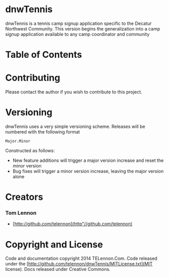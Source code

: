 # dnwTennis
dnwTennis is a tennis camp signup application specific to the Decatur Northwest Community.
This version begins the generalization into a camp signup application available to any 
camp coordinator and community

# Table of Contents

# Contributing
Please contact the author if you wish to contribute to this project.

# Versioning
dnwTennis uses a very simple versioning scheme.
Releases will be numbered with the following format

`Major.Minor`

Constructed as follows:
* New feature additions will trigger a major version increase and reset the minor version
* Bug fixes will trigger a minor version increase, leaving the major version alone

# Creators
### Tom Lennon
* [http://github.com/telennon](http"//github.com/telennon)

# Copyright and License
Code and documentation copyright 2014 TELennon.Com. Code released under the [http://github.com/telennon/dnwTennis/MITLicense.txt](MIT license). Docs released under Creative Commons.